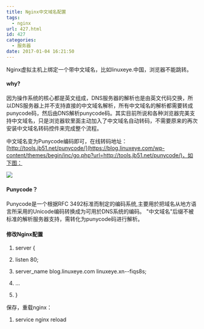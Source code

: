 ```yaml
---
title: Nginx中文域名配置
tags:
  - nginx
url: 427.html
id: 427
categories:
  - 服务器
date: 2017-01-04 16:21:50
---
```


Nginx虚拟主机上绑定一个带中文域名，比如linuxeye.中国，浏览器不能跳转。

#### why?

因为操作系统的核心都是英文组成，DNS服务器的解析也是由英文代码交换，所以DNS服务器上并不支持直接的中文域名解析，所有中文域名的解析都需要转成punycode码，然后由DNS解析punycode码。其实目前所说和各种浏览器完美支持中文域名，只是浏览器软里面主动加入了中文域名自动转码，不需要原来的再次安装中文域名转码控件来完成整个流程。

中文域名变为Punycode编码即可，在线转码地址：[http://tools.jb51.net/punycode/](https://blog.linuxeye.com/wp-content/themes/begin/inc/go.php?url=http://tools.jb51.net/punycode/)，如下图：

![](/ueditor/php/upload/image/20170104/1483518013322882.png)

#### Punycode？

Punycode是一个根据RFC 3492标准而制定的编码系统,主要用於把域名从地方语言所采用的Unicode编码转换成为可用於DNS系统的编码。 "中文域名"后缀不被标准的解析服务器支持，需转化为punycode码进行解析。

#### 修改Nginx配置

1.  server {
    
2.  listen 80;
    
3.  server_name blog.linuxeye.com linuxeye.xn--fiqs8s;
    
4.  ...
    
5.  }
    

保存，重载nginx：

1.  service nginx reload